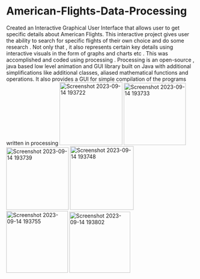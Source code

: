 # American-Flights-Data-Processing
Created an Interactive Graphical User Interface that allows user to get specific details about American Flights. This interactive project gives user the ability to search for specific flights of their own choice and do some research . Not only that ,  it also represents certain key details using interactive visuals in the form of graphs and charts etc . This was accomplished and coded using processing . Processing is an open-source , java based low level animation and GUI library built on Java with additional simplifications like additional classes, aliased mathematical functions and operations. It also provides a GUI for simple compilation of the programs written in processing
<img width="167" alt="Screenshot 2023-09-14 193722" src="https://github.com/Inamsyed/American-Flights-Data-Processing/assets/114657428/31eac1b0-359a-4d05-919e-3e6fafc48ecb">
<img width="165" alt="Screenshot 2023-09-14 193733" src="https://github.com/Inamsyed/American-Flights-Data-Processing/assets/114657428/8cb57f30-8c68-44f9-a9a3-aec7027defff">
<img width="166" alt="Screenshot 2023-09-14 193739" src="https://github.com/Inamsyed/American-Flights-Data-Processing/assets/114657428/9de6ac85-b3a6-4f01-9c3c-0e1c70a97ad5">
<img width="169" alt="Screenshot 2023-09-14 193748" src="https://github.com/Inamsyed/American-Flights-Data-Processing/assets/114657428/a458dad5-e7bc-432c-beca-daa0a3394c4e">
<img width="164" alt="Screenshot 2023-09-14 193755" src="https://github.com/Inamsyed/American-Flights-Data-Processing/assets/114657428/0a97115f-edc6-49b5-af05-f7b4231f7feb">
<img width="162" alt="Screenshot 2023-09-14 193802" src="https://github.com/Inamsyed/American-Flights-Data-Processing/assets/114657428/66c3661a-1a6c-4575-af91-e51a1e0541d5">
